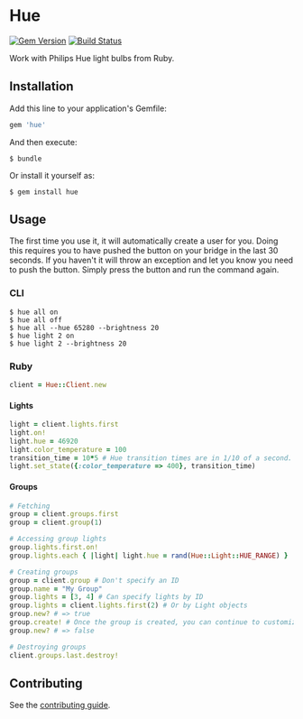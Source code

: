 # Hue

[![Gem Version](https://img.shields.io/gem/v/hue.svg)](http://rubygems.org/gems/hue)
[![Build Status](https://github.com/soffes/hue/workflows/Tests/badge.svg)](https://github.com/soffes/hue/actions)

Work with Philips Hue light bulbs from Ruby.


## Installation

Add this line to your application's Gemfile:

``` ruby
gem 'hue'
```

And then execute:

``` shell
$ bundle
```

Or install it yourself as:

``` shell
$ gem install hue
```

## Usage

The first time you use it, it will automatically create a user for you. Doing this requires you to have pushed the button on your bridge in the last 30 seconds. If you haven't it will throw an exception and let you know you need to push the button. Simply press the button and run the command again.

### CLI

``` shell
$ hue all on
$ hue all off
$ hue all --hue 65280 --brightness 20
$ hue light 2 on
$ hue light 2 --brightness 20
```

### Ruby

``` ruby
client = Hue::Client.new
```

#### Lights

``` ruby
light = client.lights.first
light.on!
light.hue = 46920
light.color_temperature = 100
transition_time = 10*5 # Hue transition times are in 1/10 of a second.
light.set_state({:color_temperature => 400}, transition_time)
```

#### Groups

``` ruby
# Fetching
group = client.groups.first
group = client.group(1)

# Accessing group lights
group.lights.first.on!
group.lights.each { |light| light.hue = rand(Hue::Light::HUE_RANGE) }

# Creating groups
group = client.group # Don't specify an ID
group.name = "My Group"
group.lights = [3, 4] # Can specify lights by ID
group.lights = client.lights.first(2) # Or by Light objects
group.new? # => true
group.create! # Once the group is created, you can continue to customize it
group.new? # => false

# Destroying groups
client.groups.last.destroy!
```

## Contributing

See the [contributing guide](Contributing.markdown).
